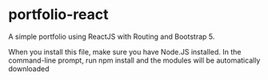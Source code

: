 # portfolio-react
A simple portfolio using ReactJS with Routing and Bootstrap 5.

When you install this file, make sure you have Node.JS installed. In the command-line prompt, run npm install and the modules will be automatically downloaded

